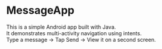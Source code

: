 # MessageApp

This is a simple Android app built with Java.  
It demonstrates multi-activity navigation using intents.  
Type a message → Tap Send → View it on a second screen.
